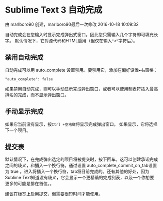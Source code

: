 # Sublime Text 3 自动完成

由 marlboro90 创建，marlboro90最后一次修改 2016-10-18 10:09:32

自动完成会在您输入时显示完成弹出式窗口，因此您只需输入几个字符即可填充长字。 默认情况下，它对源代码和HTML启用（但仅在输入`"<"`字符后）。

## 禁用自动完成

自动完成可以用 auto_complete 设置禁用。要禁用它，添加在偏好设置▸右窗格：

```
"auto_complete": false

```

如果禁用自动完成，则可以手动显示完成弹出窗口，或者可以使用制表符插入最高排名的完成，而不显示弹出窗口。

## 手动显示完成

如果它当前没有显示，按`Ctrl +空格键`将显示完成弹出窗口。 如果显示，它将选择下一个项目。

## 提交表

默认情况下，在完成弹出选定的项目将被提交时，按下回车。这可以创建承诺完成之间的歧义，和插入一个换行符。通过设置 auto_complete_commit_on_tab设置为 true ，进入将插入一个换行符，tab将目前完成的。还有其他的好处，因为Sublime Text知道没有歧义，它会显示一个更精确的完成列表，以及一个你想要更多的可能是排在首位。。

建议在标签上启用提交，但需要很短时间才能使用。